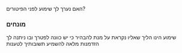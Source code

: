 האם נערך לך שימוע לפני הפיטורים?
### מונחים
שימוע הינו הליך שאליו נקראת על מנת להבהיר כי יש כוונה לפטרך ובו ניתנה לך הזדמנות מלאה להשמיע תשובותיך לטענות